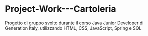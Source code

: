 # Project-Work---Cartoleria
Progetto di gruppo svolto durante il corso Java Junior Developer di Generation Italy, utilizzando HTML, CSS, JavaScript, Spring e SQL
